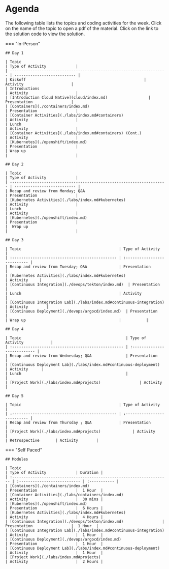 # Agenda

The following table lists the topics and coding activities for the week. Click on the name of the topic to open a pdf of the material. Click on the link to the solution code to view the solution.

=== "In-Person"

    ## Day 1

    | Topic                                                                  | Type of Activity             |
    | --------------------------------------------------------------------- | --------------------------- |
    | Kickoff                                                    | Activity                     |
    | Introductions                                                          | Activity                     |
    | [Introduction Cloud Native](cloud/index.md)                  | Presentation                 |
    | [Containers](./containers/index.md)                                         | Presentation                 |
    | [Container Activities](./labs/index.md#containers)                     | Activity                     |
    | Lunch                                                                  | Activity                     |
    | [Container Activities](./labs/index.md#containers) (Cont.)             | Activity                     |
    | [Kubernetes](./openshift/index.md)                                         | Presentation                 |
    | Wrap up                                                                |                              |

    ## Day 2

    | Topic                                                                  | Type of Activity             |
    | --------------------------------------------------------------------- | --------------------------- |
    | Recap and review from Monday; Q&A                                      | Presentation                 |
    | [Kubernetes Activities](./labs/index.md#kubernetes)                                         | Activity                     |
    | Lunch                                                                  | Activity                     |
    | [Kubernetes](./openshift/index.md)                                         | Presentation                 |
    |  Wrap up                                                               |                              |

    ## Day 3

    | Topic                                           | Type of Activity            |
    | :---------------------------------------------- | :--------------------------- |
    | Recap and review from Tuesday; Q&A              | Presentation                 |
    | [Kubernetes Activities](./labs/index.md#kubernetes)                  | Activity     |
    | [Continuous Integration](./devops/tekton/index.md)  | Presentation      |
    | Lunch                                           | Activity                              |
    | [Continuous Integration Lab](./labs/index.md#continuous-integration)  | Activity        |
    | [Continuous Deployment](./devops/argocd/index.md)  | Presentation       |
    | Wrap up                                         |           |

    ## Day 4

    | Topic                                              | Type of Activity            |
    | :------------------------------------------------- | :--------------------------- |
    | Recap and review from Wednesday; Q&A               | Presentation                 |
    | [Continuous Deployment Lab](./labs/index.md#continuous-deployment)  | Activity      |
    | Lunch                                              |                              |
    | [Project Work](./labs/index.md#projects)                 | Activity                     |

    ## Day 5

    | Topic                                           | Type of Activity            |
    | :---------------------------------------------- | :--------------------------- |
    | Recap and review from Thursday ; Q&A            | Presentation                 |
    | [Project Work](./labs/index.md#projects)              | Activity                     |
    | Retrospective       | Activity        |

=== "Self Paced"

    ## Modules

    | Topic                                                                  | Type of Activity             | Duration |
    | :--------------------------------------------------------------------- | :--------------------------- | :----------- |
    | [Containers](./containers/index.md)                                         | Presentation                 |  1 Hour  |
    | [Container Activities](./labs/containers/index.md)                     | Activity                     |  30 mins |
    | [Kubernetes](./openshift/index.md)                                         | Presentation                 |  6 Hours |
    | [Kubernetes Activities](./labs/index.md#kubernetes)                   | Activity                     |  4 Hours |
    | [Continuous Integration](./devops/tekton/index.md)                 | Presentation                 |  1 Hour  |
    | [Continuous Integration Lab](./labs/index.md#continuous-integration)   | Activity                     |  1 Hour  |
    | [Continuous Deployment](./devops/argocd/index.md)                   | Presentation                 |  1 Hour  |
    | [Continuous Deployment Lab](./labs/index.md#continuous-deployment)     | Activity                     |  1 Hour  |
    | [Project Work](./labs/index.md#projects)                            | Activity                     |  2 Hours |